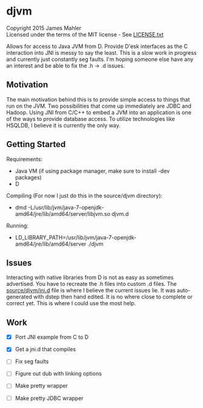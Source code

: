 djvm
====
Copyright 2015 James Mahler  
Licensed under the terms of the MIT license - See [LICENSE.txt](LICENSE.txt)

Allows for access to Java JVM from D.  Provide D'esk interfaces as the C interaction into JNI is messy to say the least.  This is a slow work in progress and currently just constantly seg faults.  I'm hoping someone else have any an interest and be able to fix the .h -> .d issues.

Motivation
----------
The main motivation behind this is to provide simple access to things that run on the JVM.  Two possibilities that come up immediately are JDBC and Hadoop.  Using JNI from C/C++ to embed a JVM into an application is one of the ways to provide database access.  To utilize technologies like HSQLDB, I believe it is currently the only way.

Getting Started
---------------
Requirements:
* Java VM (if using package manager, make sure to install -dev packages)
* D

Compiling (For now I just do this in the source/djvm directory):
* dmd -L/usr/lib/jvm/java-7-openjdk-amd64/jre/lib/amd64/server/libjvm.so djvm.d

Running:
* LD_LIBRARY_PATH=/usr/lib/jvm/java-7-openjdk-amd64/jre/lib/amd64/server ./djvm

Issues
------
Interacting with native libraries from D is not as easy as sometimes advertised.  You have to recreate the .h files into custom .d files.  The [source/djvm/jni.d](jni.d) file is where I believe the current issues lie.  It was auto-generated with dstep then hand edited.  It is no where close to complete or correct yet.  This is where I could use the most help.

Work
----
- [x] Port JNI example from C to D
- [x] Get a jni.d that compiles
- [ ] Fix seg faults
- [ ] Figure out dub with linking options
- [ ] Make pretty wrapper
- [ ] Make pretty JDBC wrapper

